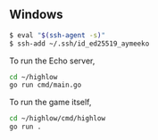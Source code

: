 ## Windows
```bash
$ eval "$(ssh-agent -s)"
$ ssh-add ~/.ssh/id_ed25519_aymeeko
```

To run the Echo server,
```bash
cd ~/highlow
go run cmd/main.go
```

To run the game itself,
```bash
cd ~/highlow/cmd/highlow
go run .
```
